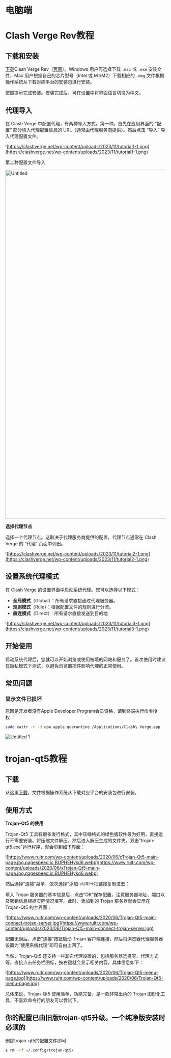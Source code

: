 # 电脑端

# Clash Verge **Rev**教程

## **下载和安装**

 [下载](https://github.com/clash-verge-rev/clash-verge-rev/releases)Clash Verge Rev（[官网](https://clashverge.net/clash-verge-rev/)）。Windows 用户可选择下载 `.msi` 或 `.exe` 安装文件，Mac 用户根据自己的芯片型号（Intel 或 M1/M2）下载相应的 `.dmg` 文件根据操作系统从下载对应平台的安装包进行安装。

按照提示完成安装。安装完成后，可在设置中将界面语言切换为中文。

## **代理导入**

在 Clash Verge 中配置代理，有两种导入方式。第一种。首先在应用界面的 “配置” 部分填入代理配置信息的 URL（通常由代理服务商提供）。然后点击 “导入” 导入代理配置文件。

![https://clashverge.net/wp-content/uploads/2023/11/tutorial1-1.png](https://clashverge.net/wp-content/uploads/2023/11/tutorial1-1.png)

第二种配置文件导入

<img width="1096" alt="Untitled" src="https://github.com/yuemanly/yuemanly.github.io/assets/11973193/985617ae-24db-41b0-9958-51642af6850d">


**选择代理节点**

选择一个代理节点。这取决于代理服务商提供的配置。代理节点通常在 Clash Verge 的 “代理” 页面中列出。

![https://clashverge.net/wp-content/uploads/2023/11/tutorial2-1.png](https://clashverge.net/wp-content/uploads/2023/11/tutorial2-1.png)

## **设置系统代理模式**

在 Clash Verge 的设置界面中启动系统代理。您可以选择以下模式：

- **全局模式**（Global）：所有请求直接通过代理服务器。
- **规则模式**（Rule）：根据配置文件的规则进行分流。
- **直连模式**（Direct）：所有请求直接发送到目的地

![https://clashverge.net/wp-content/uploads/2023/11/tutorial3-1.png](https://clashverge.net/wp-content/uploads/2023/11/tutorial3-1.png)

## **开始使用**

启动系统代理后，您就可以开始浏览或使用被墙的网站和服务了。首次使用时建议在隐私模式下测试，以避免浏览器插件影响代理的正常使用。

## 常见问题

### 显示文件已损坏

原因是开发者没有Apple Developer Program会员资格，请到终端执行命令授权：

```bash
sudo xattr -r -d com.apple.quarantine /Applications/Clash\ Verge.app
```
![Untitled 1](https://github.com/yuemanly/yuemanly.github.io/assets/11973193/abfb052c-e7a6-41a8-b66d-18b7c771d02b)

# trojan-qt5教程

## 下载

从这里[下载](https://github.com/blue-githubz6kh/Trojan-Qt5/releases/tag/1.4.0)，文件根据操作系统从下载对应平台的安装包进行安装。

## 使用方式

**Trojan-Qt5 的使用**

Trojan-Qt5 工具有很多发行格式，其中压缩格式的绿色版软件最为好用，直接运行不需要安装。将压缩文件解压，然后进入解压生成的文件夹，双击”trojan-qt5.exe”运行程序，就会见到如下界面：

![https://www.rultr.com/wp-content/uploads/2020/06/xTrojan-Qt5-main-page.jpg.pagespeed.ic.BUPHEHykd6.webp](https://www.rultr.com/wp-content/uploads/2020/06/xTrojan-Qt5-main-page.jpg.pagespeed.ic.BUPHEHykd6.webp)

然后选择”连接”菜单，依次选择”添加→URI→把链接复制进去：

填入 Trojan 服务器的基本信息后，点击”OK”保存配置，注意服务器地址、端口以及密钥信息根据实际情况填写。此时，添加到的 Trojan 服务器就会显示在 Trojan-Qt5 的主界面：

![https://www.rultr.com/wp-content/uploads/2020/06/Trojan-Qt5-main-connect-trojan-server.jpg](https://www.rultr.com/wp-content/uploads/2020/06/Trojan-Qt5-main-connect-trojan-server.jpg)

配置无误后，点击”连接”按钮启动 Trojan 客户端连接，然后将浏览器代理服务器设置为”使用系统代理”即可自由上网了。

当然，Trojan-Qt5 还支持一些其它代理设置的，包括服务器选择呀、代理方式等，直接点击任务栏图标，按右键就会显示相关内容，具体信息如下：

![https://www.rultr.com/wp-content/uploads/2020/06/Trojan-Qt5-menu-page.jpg](https://www.rultr.com/wp-content/uploads/2020/06/Trojan-Qt5-menu-page.jpg)

总体来说，Trojan-Qt5 使用简单，功能完备，是一款非常出色的 Trojan 图形化工具，不喜欢命令行的朋友可以尝试下。

## **你的配置已由旧版trojan-qt5升级。一个纯净版安装时必须的**

删除trojan-qt5的配置文件即可

```bash
$ rm -rf ~/.config/trojan-qt5/
```